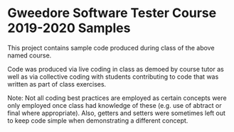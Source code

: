 # Gweedore Software Tester Course 2019-2020 Samples

This project contains sample code produced during class of the above named course.

Code was produced via live coding in class as demoed by course tutor as well as via collective coding 
with students contributing to code that was written as part of class exercises.

Note: Not all coding best practices are employed as certain concepts were only employed once class had knowledge of 
these (e.g. use of abtract or final where appropriate).  Also, getters and setters were sometimes left out
to keep code simple when demonstrating a different concept.
